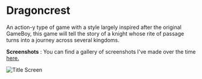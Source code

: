 # Dragoncrest
An action-y type of game with a style largely inspired after the original GameBoy, this game will tell the story of a knight whose rite of passage turns into a journey across several kingdoms.

**Screenshots** : You can find a gallery of screenshots I've made over the time [here.](http://imgur.com/a/y1ZbT)

![Title Screen](http://i.imgur.com/K2dPx9C.png)

